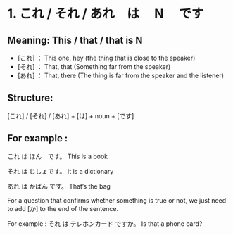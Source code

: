 # **1\. これ / それ / あれ　は　 N 　です**

## Meaning: This / that / that is N

- \[これ\] ： This one, hey (the thing that is close to the speaker)
- \[それ\] ： That, that (Something far from the speaker)
- \[あれ\] ： That, there (The thing is far from the speaker and the listener)

## Structure:

\[これ\] / \[それ\] / \[あれ\] + \[は\] + noun + \[です\]

## For example :

これ は ほん　です。
This is a book

それ は じしょです。
It is a dictionary

あれ は かばん です。
That’s the bag

For a question that confirms whether something is true or not, we just need to add \[か\] to the end of the sentence.

For example :
それ は テレホンカード ですか。
Is that a phone card?
